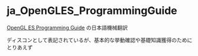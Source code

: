 # ja_OpenGLES_ProgrammingGuide

[OpenGL ES Programming Guide](https://developer.apple.com/library/archive/documentation/3DDrawing/Conceptual/OpenGLES_ProgrammingGuide/Introduction/Introduction.html#//apple_ref/doc/uid/TP40008793) の日本語機械翻訳


ディスコンとして表記されているが、基本的な挙動確認や基礎知識獲得のためにとりあえず
